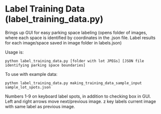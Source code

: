 # Label Training Data (label_training_data.py)

Brings up GUI for easy parking space labeling (opens folder of images, where each space is identified by coordinates in the .json file. Label results for each image/space saved in image folder in labels.json)

Usage is:

```
python label_training_data.py [folder with lot JPEGs] [JSON file identifying parking space boundaries]
```

To use with example data:
```
python label_training_data.py making_training_data_sample_input sample_lot_spots.json
```

Numbers 1-9 on keyboard label spots, in addition to checking box in GUI. Left and right arrows move next/previous image. z key labels current image with same label as previous image. 
